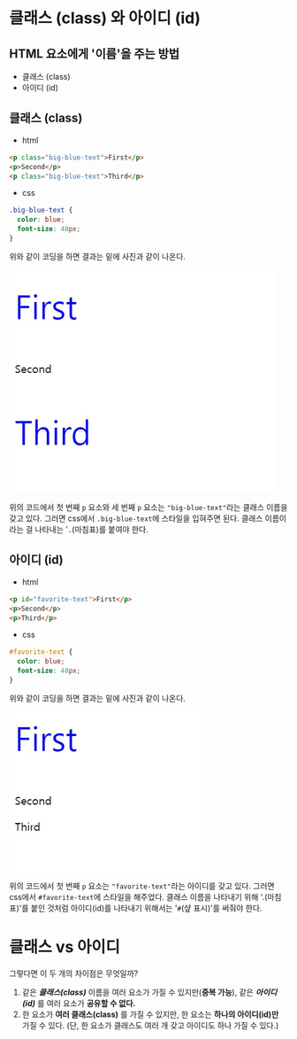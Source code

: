 # 클래스 (class) 와 아이디 (id) 

## HTML 요소에게 '이름'을 주는 방법
* 클래스 (class)
* 아이디 (id)


## **클래스** (class)
* html
```html
<p class="big-blue-text">First</p>
<p>Second</p>
<p class="big-blue-text">Third</p>
```
* css
```css
.big-blue-text {
  color: blue;
  font-size: 48px;
}
```

위와 같이 코딩을 하면 결과는 밑에 사진과 같이 나온다.

![image](images/class.jpeg)   

위의 코드에서 첫 번째 ```p``` 요소와 세 번째 ```p``` 요소는 ```"big-blue-text"```라는 클래스 이름을 갖고 있다. 그러면 css에서 ```.big-blue-text```에 스타일을 입혀주면 된다. 클래스 이름이라는 걸 나타내는 '```.```(마침표)를 붙여야 한다.   

## **아이디** (id)
* html
```html
<p id="favorite-text">First</p>
<p>Second</p>
<p>Third</p>
```
* css
```css
#favorite-text {
  color: blue;
  font-size: 48px;
}
```
위와 같이 코딩을 하면 결과는 밑에 사진과 같이 나온다.   

![image](images/id.jpeg)   
위의 코드에서 첫 번째 ```p``` 요소는 ```"favorite-text"```라는 아이디를 갖고 있다. 그러면 css에서 ```#favorite-text```에 스타일을 해주었다. 클래스 이름을 나타내기 위해 '.(마침표)'를 붙인 것처럼 아이디(id)를 나타내기 위해서는 '```#```(샾 표시)'를 써줘야 한다.

# 클래스 vs 아이디
그렇다면 이 두 개의 차이점은 무엇일까?   
1. 같은 ***클래스(class)*** 이름을 여러 요소가 가질 수 있지만(**중복 가능**), 같은 ***아이디(id)*** 를 여러 요소가 **공유할 수 없다.**   
2. 한 요소가 **여러 클래스(class)** 를 가질 수 있지만, 한 요소는 **하나의 아이디(id)만** 가질 수 있다. (단, 한 요소가 클래스도 여러 개 갖고 아이디도 하나 가질 수 있다.)


